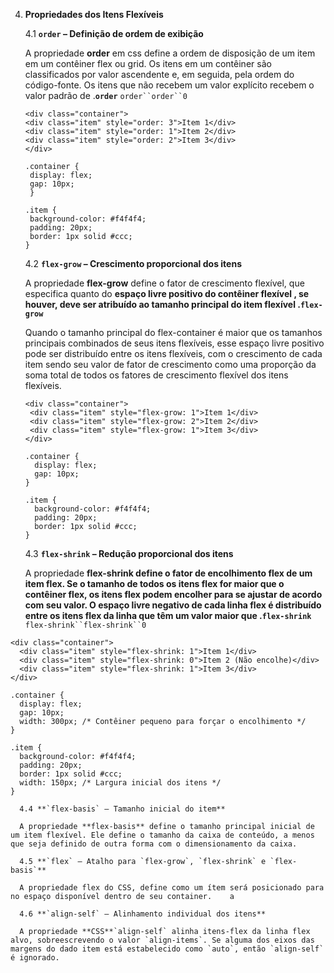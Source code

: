  4. **Propriedades dos Itens Flexíveis**

      4.1 **`order` – Definição de ordem de exibição**

      A propriedade **order** em css define a ordem de disposição de um item em um contêiner flex ou grid. Os itens em um contêiner são classificados por valor ascendente e, em seguida, pela ordem do código-fonte. Os itens que não recebem um valor explícito recebem o valor padrão de .**`order`** `order``order``0`
    ```
    <div class="container">
    <div class="item" style="order: 3">Item 1</div>
    <div class="item" style="order: 1">Item 2</div>
    <div class="item" style="order: 2">Item 3</div>
    </div>
    ```
    ```
    .container {
     display: flex;
     gap: 10px;
     }

    .item {
     background-color: #f4f4f4;
     padding: 20px;
     border: 1px solid #ccc;
    }
    ```

      4.2 **`flex-grow` – Crescimento proporcional dos itens**

      A propriedade **flex-grow** define o fator de crescimento flexível, que especifica quanto do **espaço livre positivo **do contêiner flexível , se houver, deve ser atribuído ao **tamanho** principal do item flexível .**`flex-grow`** 

      Quando o tamanho principal do flex-container é maior que os tamanhos  principais combinados de seus itens flexíveis, esse espaço livre  positivo pode ser distribuído entre os itens flexíveis, com o  crescimento de cada item sendo seu valor de fator de crescimento como  uma proporção da soma total de todos os fatores de crescimento flexível  dos itens flexíveis.
    ```
    <div class="container">
     <div class="item" style="flex-grow: 1">Item 1</div>
     <div class="item" style="flex-grow: 2">Item 2</div>
     <div class="item" style="flex-grow: 1">Item 3</div>
    </div>
    ```
    ```
    .container {
      display: flex;
      gap: 10px;
    }
    
    .item {
      background-color: #f4f4f4;
      padding: 20px;
      border: 1px solid #ccc;
    }
    ```

      4.3 **`flex-shrink` – Redução proporcional dos itens**

      A propriedade **flex-shrink **define o fator de encolhimento flex de um item flex. Se o tamanho de todos os itens flex for maior que o contêiner flex, os itens flex podem encolher para se ajustar de acordo com seu valor. O espaço livre negativo de cada linha flex é distribuído entre os itens flex da linha que têm um valor maior que .**`flex-shrink`** `flex-shrink``flex-shrink``0`

```
<div class="container">
  <div class="item" style="flex-shrink: 1">Item 1</div>
  <div class="item" style="flex-shrink: 0">Item 2 (Não encolhe)</div>
  <div class="item" style="flex-shrink: 1">Item 3</div>
</div>
```
```
.container {
  display: flex;
  gap: 10px;
  width: 300px; /* Contêiner pequeno para forçar o encolhimento */
}

.item {
  background-color: #f4f4f4;
  padding: 20px;
  border: 1px solid #ccc;
  width: 150px; /* Largura inicial dos itens */
}
```

      4.4 **`flex-basis` – Tamanho inicial do item**

      A propriedade **flex-basis** define o tamanho principal inicial de um item flexível. Ele define o tamanho da caixa de conteúdo, a menos que seja definido de outra forma com o dimensionamento da caixa.

      4.5 **`flex` – Atalho para `flex-grow`, `flex-shrink` e `flex-basis`**

      A propriedade flex do CSS, define como um ítem será posicionado para no espaço disponível dentro de seu container.	a

      4.6 **`align-self` – Alinhamento individual dos itens**

      A propriedade **CSS**`align-self` alinha itens-flex da linha flex alvo, sobreescrevendo o valor `align-items`. Se alguma dos eixos das margens do dado item está estabelecido como `auto`, então `align-self` é ignorado.
